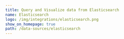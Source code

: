 ```yaml
---
title: Query and Visualize data from Elasticsearch
name: Elasticsearch
logo: /img/integrations/elasticsearch.png
show_on_homepage: true
path: /data-sources/elasticsearch
---
```

